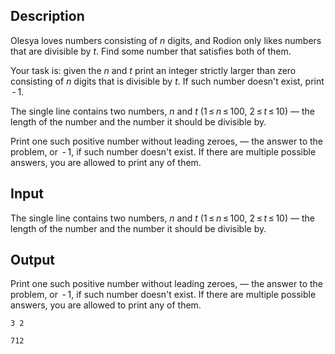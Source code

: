 ## Description

<div><p>Olesya loves numbers consisting of <span class="tex-span"><i>n</i></span> digits, and Rodion only likes numbers that are divisible by <span class="tex-span"><i>t</i></span>. Find some number that satisfies both of them.</p><p>Your task is: given the <span class="tex-span"><i>n</i></span> and <span class="tex-span"><i>t</i></span> print an integer strictly larger than zero consisting of <span class="tex-span"><i>n</i></span> digits that is divisible by <span class="tex-span"><i>t</i></span>. If such number doesn't exist, print <span class="tex-span"> - 1</span>.</p></div><div class="input-specification"><p>The single line contains two numbers, <span class="tex-span"><i>n</i></span> and <span class="tex-span"><i>t</i></span> (<span class="tex-span">1 ≤ <i>n</i> ≤ 100</span>, <span class="tex-span">2 ≤ <i>t</i> ≤ 10</span>) — the length of the number and the number it should be divisible by.</p></div><div class="output-specification"><p>Print one such positive number without leading zeroes, — the answer to the problem, or <span class="tex-span"> - 1</span>, if such number doesn't exist. If there are multiple possible answers, you are allowed to print any of them.</p></div>

## Input

<p>The single line contains two numbers, <span class="tex-span"><i>n</i></span> and <span class="tex-span"><i>t</i></span> (<span class="tex-span">1 ≤ <i>n</i> ≤ 100</span>, <span class="tex-span">2 ≤ <i>t</i> ≤ 10</span>) — the length of the number and the number it should be divisible by.</p>

## Output

<p>Print one such positive number without leading zeroes, — the answer to the problem, or <span class="tex-span"> - 1</span>, if such number doesn't exist. If there are multiple possible answers, you are allowed to print any of them.</p>





```input1
3 2

```




```output1
712
```


